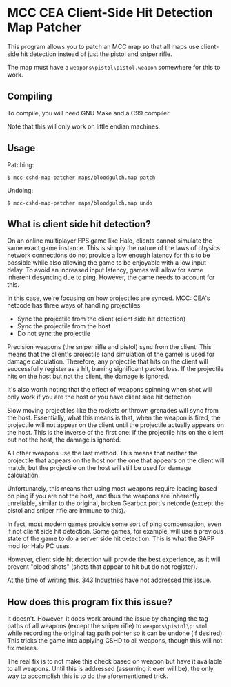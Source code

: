 # MCC CEA Client-Side Hit Detection Map Patcher

This program allows you to patch an MCC map so that all maps use client-side hit
detection instead of just the pistol and sniper rifle.

The map must have a `weapons\pistol\pistol.weapon` somewhere for this to work.

## Compiling

To compile, you will need GNU Make and a C99 compiler.

Note that this will only work on little endian machines.

## Usage

Patching:

`$ mcc-cshd-map-patcher maps/bloodgulch.map patch`

Undoing:

`$ mcc-cshd-map-patcher maps/bloodgulch.map undo`

## What is client side hit detection?

On an online multiplayer FPS game like Halo, clients cannot simulate the same
exact game instance. This is simply the nature of the laws of physics: network
connections do not provide a low enough latency for this to be possible while
also allowing the game to be enjoyable with a low input delay. To avoid an
increased input latency, games will allow for some inherent desyncing due to
ping. However, the game needs to account for this.

In this case, we're focusing on how projectiles are synced. MCC: CEA's netcode
has three ways of handling projectiles:
* Sync the projectile from the client (client side hit detection)
* Sync the projectile from the host
* Do not sync the projectile

Precision weapons (the sniper rifle and pistol) sync from the client. This means
that the client's projectile (and simulation of the game) is used for damage
calculation. Therefore, any projectile that hits on the client will successfully
register as a hit, barring significant packet loss. If the projectile hits on
the host but not the client, the damage is ignored.

It's also worth noting that the effect of weapons spinning when shot will only
work if you are the host or you have client side hit detection.

Slow moving projectiles like the rockets or thrown grenades will sync from the
host. Essentially, what this means is that, when the weapon is fired, the
projectile will not appear on the client until the projectile actually appears
on the host. This is the inverse of the first one: if the projectile hits on the
client but not the host, the damage is ignored.

All other weapons use the last method. This means that neither the projectile
that appears on the host nor the one that appears on the client will match,
but the projectile on the host will still be used for damage calculation.

Unfortunately, this means that using most weapons require leading based on ping
if you are not the host, and thus the weapons are inherently unreliable, similar
to the original, broken Gearbox port's netcode (except the pistol and sniper
rifle are immune to this).

In fact, most modern games provide some sort of ping compensation, even if not
client side hit detection. Some games, for example, will use a previous state of
the game to do a server side hit detection. This is what the SAPP mod for Halo
PC uses.

However, client side hit detection will provide the best experience, as it will
prevent "blood shots" (shots that appear to hit but do not register).

At the time of writing this, 343 Industries have not addressed this issue.

## How does this program fix this issue?

It doesn't. However, it does work around the issue by changing the tag paths of
all weapons (except the sniper rifle) to `weapons\pistol\pistol` while recording
the original tag path pointer so it can be undone (if desired). This tricks the
game into applying CSHD to all weapons, though this will not fix melees.

The real fix is to not make this check based on weapon but have it available to
all weapons. Until this is addressed (assuming it ever will be), the only way to
accomplish this is to do the aforementioned trick.
